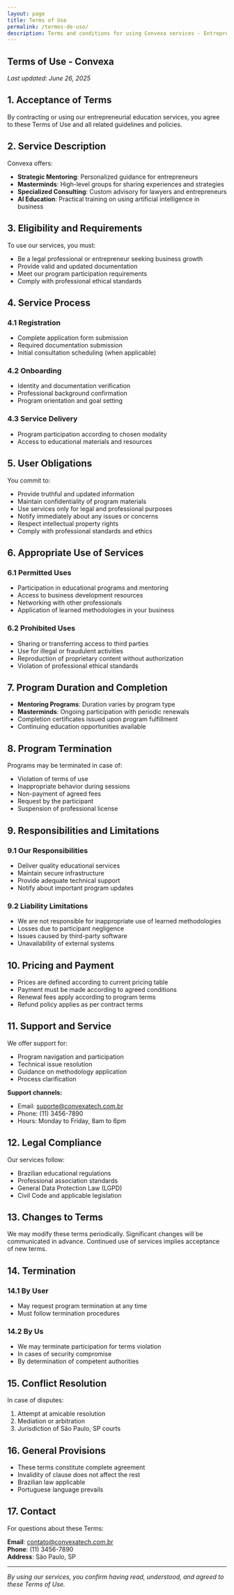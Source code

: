 ```yaml
---
layout: page
title: Terms of Use
permalink: /termos-de-uso/
description: Terms and conditions for using Convexa services - Entrepreneurial Education.
---
```


## Terms of Use - Convexa

*Last updated: June 26, 2025*

## 1. Acceptance of Terms

By contracting or using our entrepreneurial education services, you agree to these Terms of Use and all related guidelines and policies.

## 2. Service Description

Convexa offers:

- **Strategic Mentoring**: Personalized guidance for entrepreneurs
- **Masterminds**: High-level groups for sharing experiences and strategies
- **Specialized Consulting**: Custom advisory for lawyers and entrepreneurs
- **AI Education**: Practical training on using artificial intelligence in business

## 3. Eligibility and Requirements

To use our services, you must:

- Be a legal professional or entrepreneur seeking business growth
- Provide valid and updated documentation
- Meet our program participation requirements
- Comply with professional ethical standards

## 4. Service Process

### 4.1 Registration
- Complete application form submission
- Required documentation submission
- Initial consultation scheduling (when applicable)

### 4.2 Onboarding
- Identity and documentation verification
- Professional background confirmation
- Program orientation and goal setting

### 4.3 Service Delivery
- Program participation according to chosen modality
- Access to educational materials and resources

## 5. User Obligations

You commit to:

- Provide truthful and updated information
- Maintain confidentiality of program materials
- Use services only for legal and professional purposes
- Notify immediately about any issues or concerns
- Respect intellectual property rights
- Comply with professional standards and ethics

## 6. Appropriate Use of Services

### 6.1 Permitted Uses
- Participation in educational programs and mentoring
- Access to business development resources
- Networking with other professionals
- Application of learned methodologies in your business

### 6.2 Prohibited Uses
- Sharing or transferring access to third parties
- Use for illegal or fraudulent activities
- Reproduction of proprietary content without authorization
- Violation of professional ethical standards

## 7. Program Duration and Completion

- **Mentoring Programs**: Duration varies by program type
- **Masterminds**: Ongoing participation with periodic renewals
- Completion certificates issued upon program fulfillment
- Continuing education opportunities available

## 8. Program Termination

Programs may be terminated in case of:

- Violation of terms of use
- Inappropriate behavior during sessions
- Non-payment of agreed fees
- Request by the participant
- Suspension of professional license

## 9. Responsibilities and Limitations

### 9.1 Our Responsibilities
- Deliver quality educational services
- Maintain secure infrastructure
- Provide adequate technical support
- Notify about important program updates

### 9.2 Liability Limitations
- We are not responsible for inappropriate use of learned methodologies
- Losses due to participant negligence
- Issues caused by third-party software
- Unavailability of external systems

## 10. Pricing and Payment

- Prices are defined according to current pricing table
- Payment must be made according to agreed conditions
- Renewal fees apply according to program terms
- Refund policy applies as per contract terms

## 11. Support and Service

We offer support for:

- Program navigation and participation
- Technical issue resolution
- Guidance on methodology application
- Process clarification

**Support channels:**
- Email: suporte@convexatech.com.br
- Phone: (11) 3456-7890
- Hours: Monday to Friday, 8am to 6pm

## 12. Legal Compliance

Our services follow:

- Brazilian educational regulations
- Professional association standards
- General Data Protection Law (LGPD)
- Civil Code and applicable legislation

## 13. Changes to Terms

We may modify these terms periodically. Significant changes will be communicated in advance. Continued use of services implies acceptance of new terms.

## 14. Termination

### 14.1 By User
- May request program termination at any time
- Must follow termination procedures

### 14.2 By Us
- We may terminate participation for terms violation
- In cases of security compromise
- By determination of competent authorities

## 15. Conflict Resolution

In case of disputes:

1. Attempt at amicable resolution
2. Mediation or arbitration
3. Jurisdiction of São Paulo, SP courts

## 16. General Provisions

- These terms constitute complete agreement
- Invalidity of clause does not affect the rest
- Brazilian law applicable
- Portuguese language prevails

## 17. Contact

For questions about these Terms:

**Email**: contato@convexatech.com.br  
**Phone**: (11) 3456-7890  
**Address**: São Paulo, SP  

---

*By using our services, you confirm having read, understood, and agreed to these Terms of Use.*